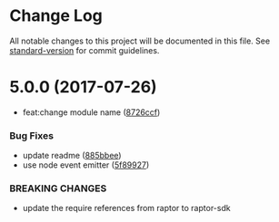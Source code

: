 # Change Log

All notable changes to this project will be documented in this file. See [standard-version](https://github.com/conventional-changelog/standard-version) for commit guidelines.

<a name="5.0.0"></a>
# 5.0.0 (2017-07-26)


* feat:change module name ([8726ccf](https://github.com/raptorbox/raptorjs/commit/8726ccf))


### Bug Fixes

* update readme ([885bbee](https://github.com/raptorbox/raptorjs/commit/885bbee))
* use node event emitter ([5f89927](https://github.com/raptorbox/raptorjs/commit/5f89927))


### BREAKING CHANGES

* update the require references from raptor to raptor-sdk
